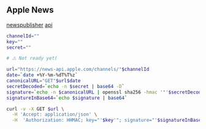 Apple News
-

[newspublisher](https://www.icloud.com/#newspublisher)
[api](https://developer.apple.com/documentation/apple_news/apple_news_api)

````sh
channelId=""
key=""
secret=""

# ⚠️ Not ready yet(

url="https://news-api.apple.com/channels/"$channelId
date=`date +%Y-%m-%dT%T%z`
canonicalURL="GET"$url$date
secretDecoded=`echo -n $secret | base64 -D`
signature=`echo -n $canonicalURL | openssl sha256 -hmac '"'$secretDecoded'"'`
signatureInBase64=`echo $signature | base64`

curl -v -X GET $url \
  -H 'Accept: application/json' \
  -H  'Authorization: HHMAC; key="'$key'"; signature="'$signatureInBase64'"; date="'$date'"'

````
